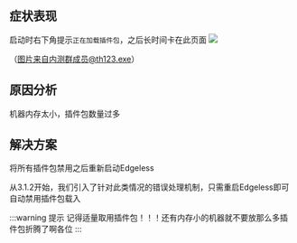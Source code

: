## 症状表现
启动时右下角提示`正在加载插件包`，之后长时间卡在此页面
![](images/screenshot_1580481154425.png)

（图片来自内测群成员@th123.exe）


## 原因分析
机器内存太小，插件包数量过多



## 解决方案

将所有插件包禁用之后重新启动Edgeless

从3.1.2开始，我们引入了针对此类情况的错误处理机制，只需重启Edgeless即可自动禁用插件包载入
<br>

:::warning 提示
记得适量取用插件包！！！还有内存小的机器就不要放那么多插件包折腾了啊各位
:::